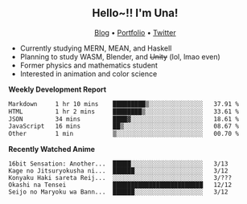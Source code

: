<h2 align="center">
  Hello~!! I'm Una!
</h2>

<p align="center">
  <a href="https://anarchy.website/">Blog</a> &bull;
  <a href="https://una-ada.github.io/">Portfolio</a> &bull;
  <a href="https://twitter.com/xn__z7x">Twitter</a>
</p>

- Currently studying MERN, MEAN, and Haskell
- Planning to study WASM, Blender, and ~~Unity~~ (lol, lmao even)
- Former physics and mathematics student
- Interested in animation and color science

**Weekly Development Report**

<!--START_SECTION:waka-->

```txt
Markdown     1 hr 10 mins    █████████▒░░░░░░░░░░░░░░░   37.91 %
HTML         1 hr 2 mins     ████████▒░░░░░░░░░░░░░░░░   33.61 %
JSON         34 mins         ████▓░░░░░░░░░░░░░░░░░░░░   18.61 %
JavaScript   16 mins         ██▒░░░░░░░░░░░░░░░░░░░░░░   08.67 %
Other        1 min           ▒░░░░░░░░░░░░░░░░░░░░░░░░   00.70 %
```

<!--END_SECTION:waka-->

**Recently Watched Anime**

<!-- RECENT-ANIME:START -->

    16bit Sensation: Another...  █████░░░░░░░░░░░░░░░░░░░░   3/13
    Kage no Jitsuryokusha ni...  ██████░░░░░░░░░░░░░░░░░░░   3/12
    Konyaku Haki sareta Reij...  ░░░░░░░░░░░░░░░░░░░░░░░░░   3/???
    Okashi na Tensei             █████████████████████████   12/12
    Seijo no Maryoku wa Bann...  ██████░░░░░░░░░░░░░░░░░░░   3/12
<!-- RECENT-ANIME:END -->

